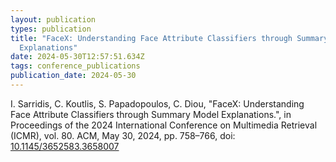 ```yaml
---
layout: publication
types: publication
title: "FaceX: Understanding Face Attribute Classifiers through Summary Model
  Explanations"
date: 2024-05-30T12:57:51.634Z
tags: conference_publications
publication_date: 2024-05-30
---
```

I. Sarridis, C. Koutlis, S. Papadopoulos, C. Diou, "FaceX: Understanding Face Attribute Classifiers through Summary Model Explanations.", in Proceedings of the 2024 International Conference on Multimedia Retrieval (ICMR), vol. 80. ACM, May 30, 2024, pp. 758–766, doi: [10.1145/3652583.3658007](https://dl.acm.org/doi/10.1145/3652583.3658007)